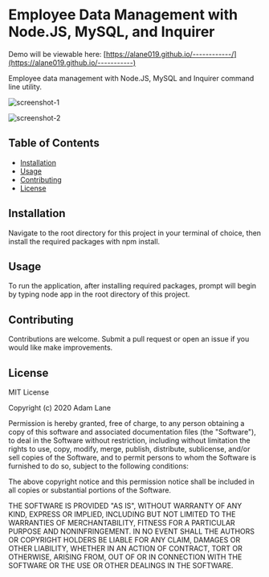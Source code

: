 # Employee Data Management with Node.JS, MySQL, and Inquirer

Demo will be viewable here: [https://alane019.github.io/------------/](https://alane019.github.io/-----------)

Employee data management with Node.JS, MySQL and Inquirer command line utility.

![screenshot-1](https://raw.githubusercontent.com/alane019/-------------/main/assets/images/snip-html.png)

![screenshot-2](https://raw.githubusercontent.com/alane019/-------------/main/assets/images/snip-html.png)
## Table of Contents

* [Installation](#Installation)
* [Usage](#Usage)
* [Contributing](#Contributing)
* [License](#License)

## Installation

Navigate to the root directory for this project in your terminal of choice, then install the required packages with npm install.

## Usage

To run the application, after installing required packages, prompt will begin by typing node app in the root directory of this project.

## Contributing

Contributions are welcome. Submit a pull request or open an issue if you would like make improvements.

## License

MIT License

Copyright (c) 2020 Adam Lane

Permission is hereby granted, free of charge, to any person obtaining a copy of this software and associated documentation files (the "Software"), to deal in the Software without restriction, including without limitation the rights to use, copy, modify, merge, publish, distribute, sublicense, and/or sell copies of the Software, and to permit persons to whom the Software is furnished to do so, subject to the following conditions:

The above copyright notice and this permission notice shall be included in all copies or substantial portions of the Software.

THE SOFTWARE IS PROVIDED "AS IS", WITHOUT WARRANTY OF ANY KIND, EXPRESS OR IMPLIED, INCLUDING BUT NOT LIMITED TO THE WARRANTIES OF MERCHANTABILITY, FITNESS FOR A PARTICULAR PURPOSE AND NONINFRINGEMENT. IN NO EVENT SHALL THE AUTHORS OR COPYRIGHT HOLDERS BE LIABLE FOR ANY CLAIM, DAMAGES OR OTHER LIABILITY, WHETHER IN AN ACTION OF CONTRACT, TORT OR OTHERWISE, ARISING FROM, OUT OF OR IN CONNECTION WITH THE SOFTWARE OR THE USE OR OTHER DEALINGS IN THE SOFTWARE.
